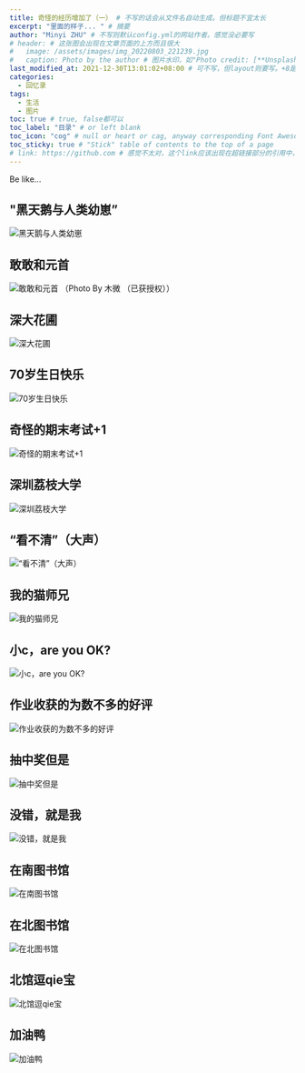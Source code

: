 ```yaml
---
title: 奇怪的经历增加了（一） # 不写的话会从文件名自动生成。但标题不宜太长
excerpt: "里面的样子... " # 摘要
author: "Minyi ZHU" # 不写则默认config.yml的网站作者。感觉没必要写
# header: # 这张图会出现在文章页面的上方而且很大
#   image: /assets/images/img_20220803_221239.jpg
#   caption: Photo by the author # 图片水印，如"Photo credit: [**Unsplash**](https://unsplash.com)"
last_modified_at: 2021-12-30T13:01:02+08:00 # 可不写，但layout则要写。+8是东八区
categories: 
  - 回忆录
tags:
  - 生活
  - 图片
toc: true # true, false都可以
toc_label: "目录" # or left blank
toc_icon: "cog" # null or heart or cag, anyway corresponding Font Awesome icon name (without fa prefix)
toc_sticky: true # "Stick" table of contents to the top of a page
# link: https://github.com # 感觉不太对，这个link应该出现在超链接部分的引用中，但是试验后发现会变成文章标题的url，所以注释掉了
---
```


Be like...

## "黑天鹅与人类幼崽”
![黑天鹅与人类幼崽](https://raw.githubusercontent.com/zhumy321/diy-imagehost/main/img/IMG_20210908_101419.jpg)

## 敢敢和元首
![敢敢和元首](https://raw.githubusercontent.com/zhumy321/diy-imagehost/main/img/mmexport1629960942800.jpg)
（Photo By 木微 （已获授权））

## 深大花圃
![深大花圃](https://raw.githubusercontent.com/zhumy321/diy-imagehost/main/img/SZU_garden1.jpg)

## 70岁生日快乐
![70岁生日快乐](https://raw.githubusercontent.com/zhumy321/diy-imagehost/main/img/20191001.jpg)

## 奇怪的期末考试+1
![奇怪的期末考试+1](https://raw.githubusercontent.com/zhumy321/diy-imagehost/main/img/0619_1.jpg)

## 深圳荔枝大学
![深圳荔枝大学](https://raw.githubusercontent.com/zhumy321/diy-imagehost/main/img/lychee_SZU_harvest_.jpg)

## “看不清”（大声）
![“看不清”（大声）](https://raw.githubusercontent.com/zhumy321/diy-imagehost/main/img/IMG_20220106_163754.jpg)

## 我的猫师兄
![我的猫师兄](https://raw.githubusercontent.com/zhumy321/diy-imagehost/main/img/Collage_20220107_231745-1152x1536.jpg)

## 小c，are you OK?
![小c，are you OK?](https://raw.githubusercontent.com/zhumy321/diy-imagehost/main/img/IMG_20211123_143958.jpg)

## 作业收获的为数不多的好评
![作业收获的为数不多的好评](https://raw.githubusercontent.com/zhumy321/diy-imagehost/main/img/lesson-semiconductor-materials.jpg)

## 抽中奖但是
![抽中奖但是](https://raw.githubusercontent.com/zhumy321/diy-imagehost/main/img/IMG_20211202_165853.jpg)

## 没错，就是我
![没错，就是我](https://raw.githubusercontent.com/zhumy321/diy-imagehost/main/img/IMG_20211023_094512.jpg)

## 在南图书馆
![在南图书馆](https://raw.githubusercontent.com/zhumy321/diy-imagehost/main/img/IMG_20201209_173952.jpg)

## 在北图书馆
![在北图书馆](https://raw.githubusercontent.com/zhumy321/diy-imagehost/main/img/library_north_.jpg)

## 北馆逗qie宝
![北馆逗qie宝](https://raw.githubusercontent.com/zhumy321/diy-imagehost/main/img/Collage_20220108_154416-1536x1152.jpg)

## 加油鸭
![加油鸭](https://raw.githubusercontent.com/zhumy321/diy-imagehost/main/img/IMG_20191222_111629.jpg)

